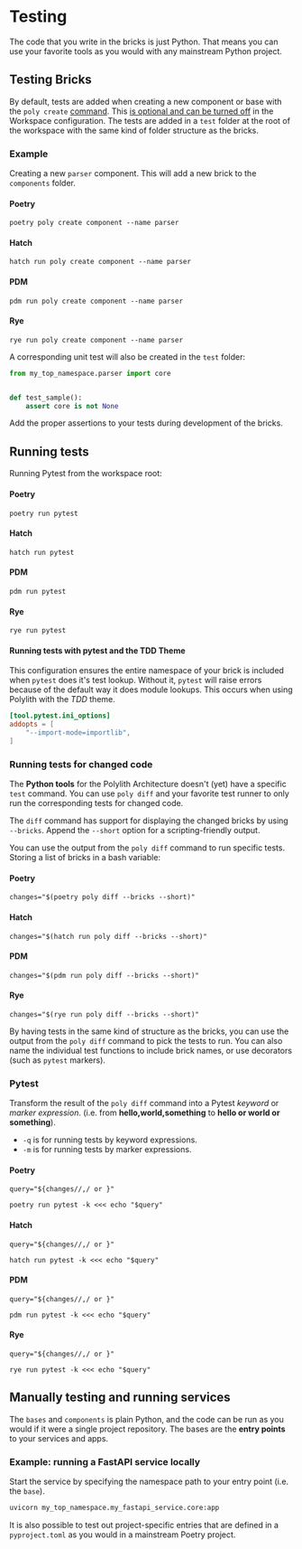 # Testing
The code that you write in the bricks is just Python.
That means you can use your favorite tools as you would with any mainstream Python project.

## Testing Bricks
By default, tests are added when creating a new component or base with the `poly create` [command](commands.md).
This [is optional and can be turned off](configuration.md) in the Workspace configuration.
The tests are added in a `test` folder at the root of the workspace with the same kind of folder structure as the bricks.

### Example
Creating a new `parser` component. This will add a new brick to the `components` folder.

#### Poetry
``` shell
poetry poly create component --name parser
```

#### Hatch
``` shell
hatch run poly create component --name parser
```

#### PDM
``` shell
pdm run poly create component --name parser
```

#### Rye
``` shell
rye run poly create component --name parser
```

A corresponding unit test will also be created in the `test` folder:
``` python
from my_top_namespace.parser import core


def test_sample():
    assert core is not None
```

Add the proper assertions to your tests during development of the bricks.

## Running tests
Running Pytest from the workspace root:

#### Poetry
``` shell
poetry run pytest
```

#### Hatch
``` shell
hatch run pytest
```

#### PDM
``` shell
pdm run pytest
```

#### Rye
``` shell
rye run pytest
```

#### Running tests with pytest and the TDD Theme
This configuration ensures the entire namespace of your brick is included
when `pytest` does it's test lookup. Without it, `pytest` will raise errors
because of the default way it does module lookups. This occurs when using Polylith with the _TDD_ theme.

``` toml
[tool.pytest.ini_options]
addopts = [
    "--import-mode=importlib",
]
```

### Running tests for changed code
The __Python tools__ for the Polylith Architecture doesn't (yet) have a specific `test` command.
You can use `poly diff` and your favorite test runner to only run the corresponding tests for changed code.

The `diff` command has support for displaying the changed bricks by using `--bricks`.
Append the `--short` option for a scripting-friendly output.

You can use the output from the `poly diff` command to run specific tests.
Storing a list of bricks in a bash variable:

#### Poetry
``` shell
changes="$(poetry poly diff --bricks --short)"
```

#### Hatch
``` shell
changes="$(hatch run poly diff --bricks --short)"
```

#### PDM
``` shell
changes="$(pdm run poly diff --bricks --short)"
```

#### Rye
``` shell
changes="$(rye run poly diff --bricks --short)"
```

By having tests in the same kind of structure as the bricks,
you can use the output from the `poly diff` command to pick the tests to run.
You can also name the individual test functions to include brick names, or use decorators (such as `pytest` markers).

### Pytest
Transform the result of the `poly diff` command into a Pytest _keyword_ or _marker expression_.
(i.e. from __hello,world,something__ to __hello or world or something__).

- `-q` is for running tests by keyword expressions.
- `-m` is for running tests by marker expressions.

#### Poetry
``` shell
query="${changes//,/ or }"

poetry run pytest -k <<< echo "$query"
```

#### Hatch
``` shell
query="${changes//,/ or }"

hatch run pytest -k <<< echo "$query"
```

#### PDM
``` shell
query="${changes//,/ or }"

pdm run pytest -k <<< echo "$query"
```

#### Rye
``` shell
query="${changes//,/ or }"

rye run pytest -k <<< echo "$query"
```

## Manually testing and running services
The `bases` and `components` is plain Python,
and the code can be run as you would if it were a single project repository.
The bases are the __entry points__ to your services and apps.

### Example: running a FastAPI service locally
Start the service by specifying the namespace path to your entry point (i.e. the `base`).
``` bash
uvicorn my_top_namespace.my_fastapi_service.core:app
```

It is also possible to test out project-specific
entries that are defined in a `pyproject.toml` as you would in a mainstream Poetry project.
